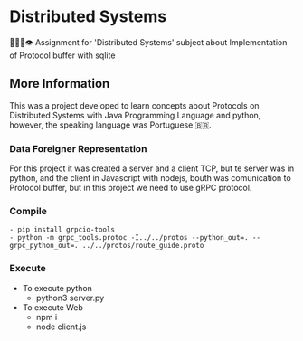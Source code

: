 # Distributed Systems
👨🏽‍💻👁 Assignment for 'Distributed Systems' subject about Implementation of Protocol buffer with sqlite

## More Information
This was a project developed to learn concepts about Protocols on Distributed Systems with Java Programming Language and python, however, the speaking language was Portuguese 🇧🇷.

### Data Foreigner Representation
For this project it was created a server and a client TCP, but te server was in python, and the client in Javascript with nodejs, bouth was comunication to Protocol buffer, but in this project we need to use gRPC protocol.

### Compile
    - pip install grpcio-tools
    - python -m grpc_tools.protoc -I../../protos --python_out=. --grpc_python_out=. ../../protos/route_guide.proto

### Execute
- To execute python
    - python3 server.py
- To execute Web
    - npm i
    - node client.js